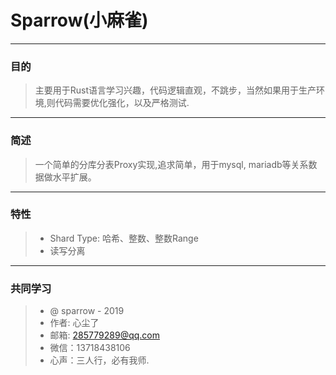 # Sparrow(小麻雀)
------
### 目的
> 主要用于Rust语言学习兴趣，代码逻辑直观，不跳步，当然如果用于生产环境,则代码需要优化强化，以及严格测试.
   
------

###  简述
> 一个简单的分库分表Proxy实现,追求简单，用于mysql, mariadb等关系数据做水平扩展。
------    

### 特性
> * Shard Type: 哈希、整数、整数Range 
> * 读写分离


------
### 共同学习

> * @ sparrow - 2019
> * 作者: 心尘了
> * 邮箱:  285779289@qq.com
>*  微信：13718438106
> * 心声：三人行，必有我师.

